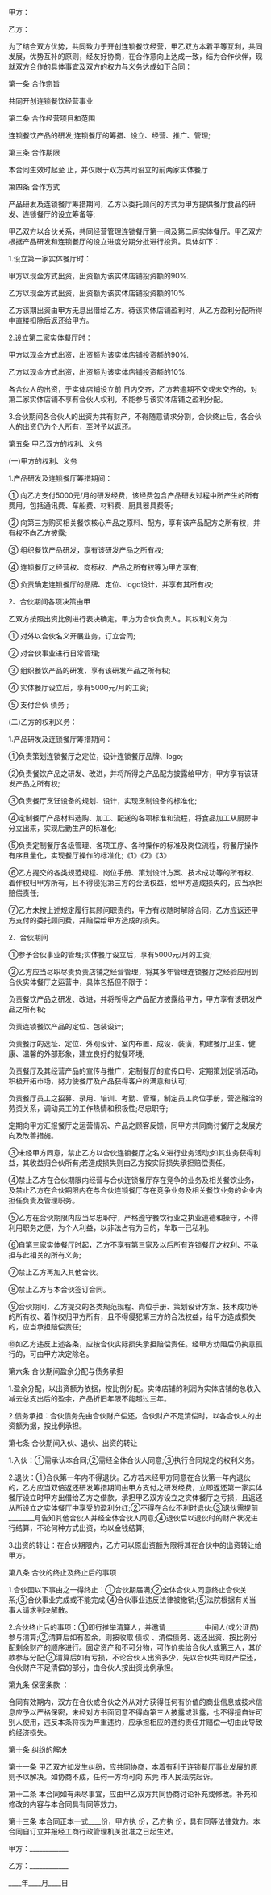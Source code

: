 
 


甲方：


乙方：


为了结合双方优势，共同致力于开创连锁餐饮经营，甲乙双方本着平等互利，共同发展，优势互补的原则，经友好协商，在合作意向上达成一致，结为合作伙伴，现就双方合作的具体事宜及双方的权力与义务达成如下合同：


第一条 合作宗旨


共同开创连锁餐饮经营事业


第二条 合作经营项目和范围


连锁餐饮产品的研发;连锁餐厅的筹措、设立、经营、推广、管理;


第三条 合作期限


本合同生效时起至 止，并仅限于双方共同设立的前两家实体餐厅


第四条 合作方式


产品研发及连锁餐厅筹措期间，乙方以委托顾问的方式为甲方提供餐厅食品的研发、连锁餐厅的设立筹备等;


甲乙双方以合伙关系，共同经营管理连锁餐厅第一间及第二间实体餐厅。甲乙双方根据产品研发和连锁餐厅的设立进度分期分批进行投资。具体如下：


1.设立第一家实体餐厅时：


甲方以现金方式出资，出资额为该实体店铺投资额的90%.


乙方以现金方式出资，出资额为该实体店铺投资额的10%.


乙方该期出资由甲方无息出借给乙方。待该实体店铺盈利时，从乙方盈利分配所得中直接扣除后返还给甲方。


2.设立第二家实体餐厅时：


甲方以现金方式出资，出资额为该实体店铺投资额的90%.


乙方以现金方式出资，出资额为该实体店铺投资额的10%.


各合伙人的出资，于实体店铺设立前 日内交齐，乙方若逾期不交或未交齐的，对第二家实体店铺不享有合伙人权利，不能参与该实体店铺之盈利分配。


3.合伙期间各合伙人的出资为共有财产，不得随意请求分割，合伙终止后，各合伙人的出资仍为个人所有，至时予以返还。


第五条 甲乙双方的权利、义务


(一)甲方的权利、义务


1.产品研发及连锁餐厅筹措期间：


① 向乙方支付5000元/月的研发经费，该经费包含产品研发过程中所产生的所有费用，包括通讯费、车船费、材料费、厨具器具费等;


② 向第三方购买相关餐饮核心产品之原料、配方，享有该产品配方之所有权，并有权不向乙方披露;


③ 组织餐饮产品研发，享有该研发产品之所有权;


④ 连锁餐厅之经营权、商标权、产品之所有权等为甲方享有;


⑤ 负责确定连锁餐厅的品牌、定位、logo设计，并享有其所有权;


2、合伙期间各项决策由甲


乙双方按照出资比例进行表决确定。甲方为合伙负责人。其权利义务为：


① 对外以合伙名义开展业务，订立合同;


② 对合伙事业进行日常管理;


③ 组织餐饮产品的研发，享有该研发产品之所有权;


④ 实体餐厅设立后，享有5000元/月的工资;


⑤ 支付合伙
债务
;


(二)乙方的权利义务：


1.产品研发及连锁餐厅筹措期间：


①负责策划连锁餐厅之定位，设计连锁餐厅品牌、logo;


②负责餐饮产品之研发、改进，并将所得之产品配方披露给甲方，甲方享有该研发产品之所有权;


③负责餐厅烹饪设备的规划、设计，实现烹制设备的标准化;


④定制餐厅产品材料选购、加工、配送的各项标准和流程，将食品加工从厨房中分立出来，实现后勤生产的标准化;


⑤负责定制餐厅各级管理、各项工序、各种操作的标准及岗位流程，将餐厅操作有序且量化，实现餐厅操作的标准化;《1》《2》《3》


⑥乙方提交的各类规范规程、岗位手册、策划设计方案、技术成功等的所有权、着作权归甲方所有，且不得侵犯第三方的合法权益，给甲方造成损失的，应当承担赔偿责任;


⑦乙方未按上述规定履行其顾问职责的，甲方有权随时解除合同，乙方应返还甲方支付的委托顾问费，并赔偿给甲方造成的损失。


2、合伙期间


①参予合伙事业的管理;实体餐厅设立后，享有5000元/月的工资;


②乙方应当尽职尽责负责店铺之经营管理，将其多年管理连锁餐厅之经验应用到合伙实体餐厅之运营中，具体包括但不限于：


负责餐饮产品之研发、改进，并将所得之产品配方披露给甲方，甲方享有该研发产品之所有权;


负责连锁餐饮产品的定位、包装设计;


负责餐厅的选址、定位、外观设计、室内布置、成设、装潢，构建餐厅卫生、健康、温馨的外部形象，建立良好的就餐环境;


负责餐厅及其经营产品的宣传与推广，定制餐厅的宣传口号、定期策划促销活动，积极开拓市场，努力使餐厅及产品获得客户的满意和认可;


负责餐厅员工之招募、录用、培训、考勤、管理，制定员工岗位手册，营造融洽的劳资关系，调动员工的工作热情和积极性;尽忠职守;


定期向甲方汇报餐厅之运营情况、产品之顾客反馈，同甲方共同商讨餐厅之发展方向及改善措施。


③未经甲方同意，禁止乙方以合伙连锁餐厅之名义进行业务活动;如其业务获得利益，其收益归合伙所有;若造成损失则由乙方按实际损失承担赔偿责任。


④禁止乙方在合伙期限内经营与合伙连锁餐厅存在竞争的业务及相关餐饮业务，及禁止乙方在合伙期限内在与合伙连锁餐厅存在竞争业务及相关餐饮业务的企业内担任负责及管理职务。


⑤乙方在合伙期限内应当尽忠职守，严格遵守餐饮行业之执业道德和操守，不得利用职务之便，为个人利益，以非法占有为目的，牟取一己私利。


⑥自第三家实体餐厅时起，乙方不享有第三家及以后所有连锁餐厅之权利、不承担与此相关的所有义务;


⑦禁止乙方再加入其他合伙。


⑧禁止乙方与本合伙签订合同。


⑨合伙期间，乙方提交的各类规范规程、岗位手册、策划设计方案、技术成功等的所有权、着作权归甲方所有，且不得侵犯第三方的合法权益，给甲方造成损失的，应当承担赔偿责任;


⑩如乙方违反上述各条，应按合伙实际损失承担赔偿责任。经甲方劝阻后仍执意孤行的，可由甲方决定除名。


第六条 合伙期间盈余分配与债务承担


1.盈余分配，以出资额为依据，按比例分配。实体店铺的利润为实体店铺的总收入减去总支出后的盈余，产品折旧年限不能超过三年。


2.债务承担：合伙债务先由合伙财产偿还，合伙财产不足清偿时，以各合伙人的出资额为据，按比例承担。


第七条 合伙期间入伙、退伙、出资的转让


1.入伙：①需承认本合同;②需经全体合伙人同意;③执行合同规定的权利义务。


2.退伙：①合伙第一年内不得退伙。乙方若未经甲方同意在合伙第一年内退伙的，乙方应当双倍返还研发筹措期间由甲方支付之研发经费，立即返还第一家实体餐厅设立时甲方出借给乙方之借款，承担甲乙双方设立之实体餐厅之亏损，且返还从所设立之实体餐厅中享受的盈利分红;②不得在合伙不利时退伙;③退伙需提前 ________月告知其他合伙人并经全体合伙人同意;④退伙后以退伙时的财产状况进行结算，不论何种方式出资，均以金钱结算;


3.出资的转让：在合伙期限内，乙方可以原出资额为限将其在合伙中的出资转让给甲方。


第八条 合伙的终止及终止后的事项


1.合伙因以下事由之一得终止：①合伙期届满;②全体合伙人同意终止合伙关系;③合伙事业完成或不能完成;④合伙事业违反法律被撤销;⑤法院根据有关当事人请求判决解散。


2.合伙终止后的事项：①即行推举清算人，并邀请____________中间人(或公证员)参与清算;②清算后如有盈余，则按收取
债权
、清偿债务、返还出资、按比例分配剩余财产的顺序进行。固定资产和不可分物，可作价卖给合伙人或第三人，其价款参与分配;③清算后如有亏损，不论合伙人出资多少，先以合伙共同财产偿还，合伙财产不足清偿的部分，由合伙人按出资比例承担。


第九条 保密条款 ：


合同有效期内，双方在合伙或合伙之外从对方获得任何有价值的商业信息或技术信息应予以严格保密，未经对方书面同意不得向第三人披露或泄露，也不得擅自许可别人使用，违反本条将视为严重违约，应承担相应的违约责任并赔偿一切由此导致的经济损失。


第十条 纠纷的解决


第十一条 甲乙双方如发生纠纷，应共同协商，本着有利于连锁餐厅事业发展的原则予以解决。如协商不成，任何一方均可向
东莞
市人民法院起诉。


第十二条 本合同如有未尽事宜，应由甲乙双方共同协商讨论补充或修改。补充和修改的内容与本合同具有同等效力。


第十三条 本合同正本一式____份，甲方执 份，乙方执 份，具有同等法律效力。本合同自订立并报经工商行政管理机关批准之日起生效。


甲方：____________


乙方：____________


____年____月____日
 


 

 
 
 
 
 
  


  
 

  


  


  
 
 
 
 

